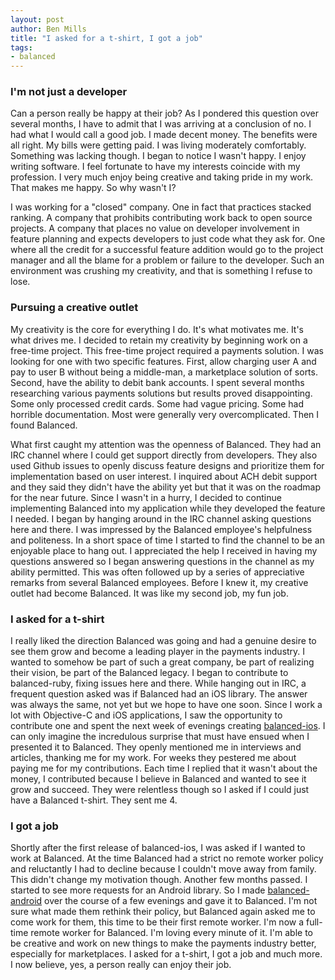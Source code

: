 ```yaml
---
layout: post
author: Ben Mills
title: "I asked for a t-shirt, I got a job"
tags:
- balanced
---
```



### I'm not just a developer

Can a person really be happy at their job? As I pondered this question over several months, I have to admit that I was arriving at a conclusion of no. I had what I would call a good job. I made decent money. The benefits were all right. My bills were getting paid. I was living moderately comfortably. Something was lacking though. I began to notice I wasn't happy. I enjoy writing software. I feel fortunate to have my interests coincide with my profession. I very much enjoy being creative and taking pride in my work. That makes me happy. So why wasn't I?

I was working for a "closed" company. One in fact that practices stacked ranking. A company that prohibits contributing work back to open source projects. A company that places no value on developer involvement in feature planning and expects developers to just code what they ask for. One where all the credit for a successful feature addition would go to the project manager and all the blame for a problem or failure to the developer. Such an environment was crushing my creativity, and that is something I refuse to lose.


### Pursuing a creative outlet

My creativity is the core for everything I do. It's what motivates me. It's what drives me. I decided to retain my creativity by beginning work on a free-time project. This free-time project required a payments solution. I was looking for one with two specific features. First, allow charging user A and pay to user B without being a middle-man, a marketplace solution of sorts. Second, have the ability to debit bank accounts. I spent several months researching various payments solutions but results proved disappointing. Some only processed credit cards. Some had vague pricing. Some had horrible documentation. Most were generally very overcomplicated. Then I found Balanced.

What first caught my attention was the openness of Balanced. They had an IRC channel where I could get support directly from developers. They also used Github issues to openly discuss feature designs and prioritize them for implementation based on user interest. I inquired about ACH debit support and they said they didn't have the ability yet but that it was on the roadmap for the near future. Since I wasn't in a hurry, I decided to continue implementing Balanced into my application while they developed the feature I needed. I began by hanging around in the IRC channel asking questions here and there. I was impressed by the Balanced employee's helpfulness and politeness. In a short space of time I started to find the channel to be an enjoyable place to hang out. I appreciated the help I received in having my questions answered so I began answering questions in the channel as my ability permitted. This was often followed up by a series of appreciative remarks from several Balanced employees. Before I knew it, my creative outlet had become Balanced. It was like my second job, my fun job.

### I asked for a t-shirt

I really liked the direction Balanced was going and had a genuine desire to see them grow and become a leading player in the payments industry. I wanted to somehow be part of such a great company, be part of realizing their vision, be part of the Balanced legacy. I began to contribute to balanced-ruby, fixing issues here and there. While hanging out in IRC, a frequent question asked was if Balanced had an iOS library. The answer was always the same, not yet but we hope to have one soon. Since I work a lot with Objective-C and iOS applications, I saw the opportunity to contribute one and spent the next week of evenings creating [balanced-ios](https://github.com/balanced/balanced-ios). I can only imagine the incredulous surprise that must have ensued when I presented it to Balanced. They openly mentioned me in interviews and articles, thanking me for my work. For weeks they pestered me about paying me for my contributions. Each time I replied that it wasn't about the money, I contributed because I believe in Balanced and wanted to see it grow and succeed. They were relentless though so I asked if I could just have a Balanced t-shirt. They sent me 4.

### I got a job

Shortly after the first release of balanced-ios, I was asked if I wanted to work at Balanced. At the time Balanced had a strict no remote worker policy and reluctantly I had to decline because I couldn't move away from family. This didn't change my motivation though. Another few months passed. I started to see more requests for an Android library. So I made [balanced-android](https://github.com/balanced/balanced-android) over the course of a few evenings and gave it to Balanced. I'm not sure what made them rethink their policy, but Balanced again asked me to come work for them, this time to be their first remote worker. I'm now a full-time remote worker for Balanced. I'm loving every minute of it. I'm able to be creative and work on new things to make the payments industry better, especially for marketplaces. I asked for a t-shirt, I got a job and much more. I now believe, yes, a person really can enjoy their job.
